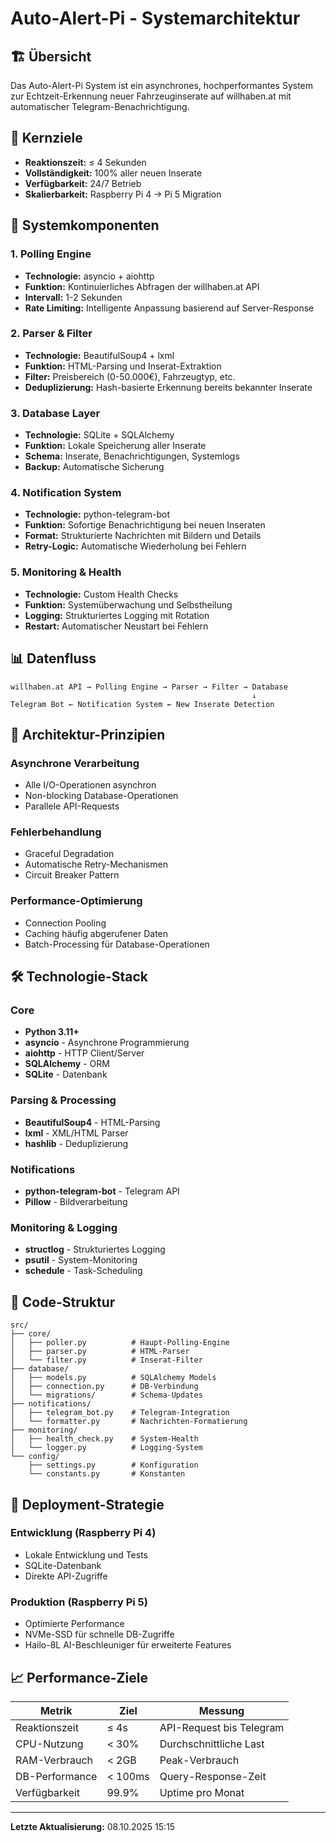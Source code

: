 # Auto-Alert-Pi - Systemarchitektur

## 🏗️ Übersicht

Das Auto-Alert-Pi System ist ein asynchrones, hochperformantes System zur Echtzeit-Erkennung neuer Fahrzeuginserate auf willhaben.at mit automatischer Telegram-Benachrichtigung.

## 🎯 Kernziele
- **Reaktionszeit:** ≤ 4 Sekunden
- **Vollständigkeit:** 100% aller neuen Inserate
- **Verfügbarkeit:** 24/7 Betrieb
- **Skalierbarkeit:** Raspberry Pi 4 → Pi 5 Migration

## 🔧 Systemkomponenten

### 1. Polling Engine
- **Technologie:** asyncio + aiohttp
- **Funktion:** Kontinuierliches Abfragen der willhaben.at API
- **Intervall:** 1-2 Sekunden
- **Rate Limiting:** Intelligente Anpassung basierend auf Server-Response

### 2. Parser & Filter
- **Technologie:** BeautifulSoup4 + lxml
- **Funktion:** HTML-Parsing und Inserat-Extraktion
- **Filter:** Preisbereich (0-50.000€), Fahrzeugtyp, etc.
- **Deduplizierung:** Hash-basierte Erkennung bereits bekannter Inserate

### 3. Database Layer
- **Technologie:** SQLite + SQLAlchemy
- **Funktion:** Lokale Speicherung aller Inserate
- **Schema:** Inserate, Benachrichtigungen, Systemlogs
- **Backup:** Automatische Sicherung

### 4. Notification System
- **Technologie:** python-telegram-bot
- **Funktion:** Sofortige Benachrichtigung bei neuen Inseraten
- **Format:** Strukturierte Nachrichten mit Bildern und Details
- **Retry-Logic:** Automatische Wiederholung bei Fehlern

### 5. Monitoring & Health
- **Technologie:** Custom Health Checks
- **Funktion:** Systemüberwachung und Selbstheilung
- **Logging:** Strukturiertes Logging mit Rotation
- **Restart:** Automatischer Neustart bei Fehlern

## 📊 Datenfluss

```
willhaben.at API → Polling Engine → Parser → Filter → Database
                                                      ↓
Telegram Bot ← Notification System ← New Inserate Detection
```

## 🔄 Architektur-Prinzipien

### Asynchrone Verarbeitung
- Alle I/O-Operationen asynchron
- Non-blocking Database-Operationen
- Parallele API-Requests

### Fehlerbehandlung
- Graceful Degradation
- Automatische Retry-Mechanismen
- Circuit Breaker Pattern

### Performance-Optimierung
- Connection Pooling
- Caching häufig abgerufener Daten
- Batch-Processing für Database-Operationen

## 🛠️ Technologie-Stack

### Core
- **Python 3.11+**
- **asyncio** - Asynchrone Programmierung
- **aiohttp** - HTTP Client/Server
- **SQLAlchemy** - ORM
- **SQLite** - Datenbank

### Parsing & Processing
- **BeautifulSoup4** - HTML-Parsing
- **lxml** - XML/HTML Parser
- **hashlib** - Deduplizierung

### Notifications
- **python-telegram-bot** - Telegram API
- **Pillow** - Bildverarbeitung

### Monitoring & Logging
- **structlog** - Strukturiertes Logging
- **psutil** - System-Monitoring
- **schedule** - Task-Scheduling

## 📁 Code-Struktur

```
src/
├── core/
│   ├── poller.py          # Haupt-Polling-Engine
│   ├── parser.py          # HTML-Parser
│   └── filter.py          # Inserat-Filter
├── database/
│   ├── models.py          # SQLAlchemy Models
│   ├── connection.py      # DB-Verbindung
│   └── migrations/        # Schema-Updates
├── notifications/
│   ├── telegram_bot.py    # Telegram-Integration
│   └── formatter.py       # Nachrichten-Formatierung
├── monitoring/
│   ├── health_check.py    # System-Health
│   └── logger.py          # Logging-System
└── config/
    ├── settings.py        # Konfiguration
    └── constants.py       # Konstanten
```

## 🚀 Deployment-Strategie

### Entwicklung (Raspberry Pi 4)
- Lokale Entwicklung und Tests
- SQLite-Datenbank
- Direkte API-Zugriffe

### Produktion (Raspberry Pi 5)
- Optimierte Performance
- NVMe-SSD für schnelle DB-Zugriffe
- Hailo-8L AI-Beschleuniger für erweiterte Features

## 📈 Performance-Ziele

| Metrik | Ziel | Messung |
|--------|------|---------|
| Reaktionszeit | ≤ 4s | API-Request bis Telegram |
| CPU-Nutzung | < 30% | Durchschnittliche Last |
| RAM-Verbrauch | < 2GB | Peak-Verbrauch |
| DB-Performance | < 100ms | Query-Response-Zeit |
| Verfügbarkeit | 99.9% | Uptime pro Monat |

---
**Letzte Aktualisierung:** 08.10.2025 15:15